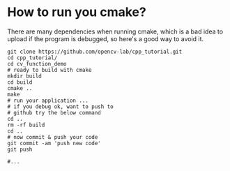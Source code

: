 # How to run you cmake?

There are many dependencies when running cmake, which is a bad idea to upload 
if the program is debugged, so here's a good way to avoid it.


    git clone https://github.com/opencv-lab/cpp_tutorial.git
    cd cpp_tutorial/
    cd cv_function_demo
    # ready to build with cmake
    mkdir build
    cd build
    cmake ..
    make 
    # run your application ...
    # if you debug ok, want to push to
    # github try the below command
    cd ..
    rm -rf build
    cd ..
    # now commit & push your code
    git commit -am 'push new code'
    git push

    #...
